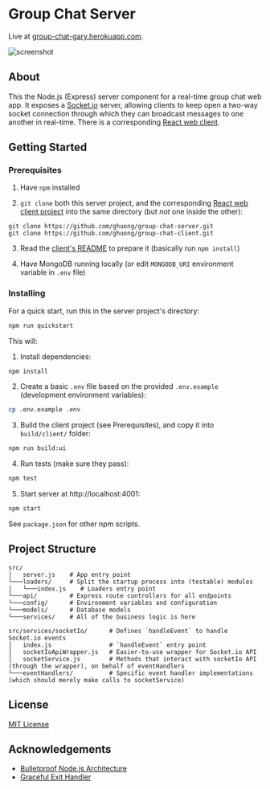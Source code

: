 # Group Chat Server

Live at [group-chat-gary.herokuapp.com](https://group-chat-gary.herokuapp.com).

![screenshot](https://live.staticflickr.com/65535/52065497752_d90374b334_h.jpg)

## About

This the Node.js (Express) server component for a real-time group chat web app. It exposes a [Socket.io](https://socket.io/) server, allowing clients to keep open a two-way socket connection through which they can broadcast messages to one another in real-time. There is a corresponding [React web client](https://github.com/ghuong/group-chat-client).

## Getting Started

### Prerequisites

1. Have `npm` installed

2. `git clone` both this server project, and the corresponding [React web client project](https://github.com/ghuong/group-chat-client) into the same directory (but _not_ one inside the other):

```git
git clone https://github.com/ghuong/group-chat-server.git
git clone https://github.com/ghuong/group-chat-client.git
```

3. Read the [client's README](https://github.com/ghuong/group-chat-client) to prepare it (basically run `npm install`)

4. Have MongoDB running locally (or edit `MONGODB_URI` environment variable in `.env` file)

### Installing

For a quick start, run this in the server project's directory:

```bash
npm run quickstart
```

This will:

1. Install dependencies:

```bash
npm install
```

2. Create a basic `.env` file based on the provided `.env.example` (development environment variables):

```bash
cp .env.example .env
```

3. Build the client project (see Prerequisites), and copy it into `build/client/` folder:

```bash
npm run build:ui
```

4. Run tests (make sure they pass):

```bash
npm test
```

5. Start server at http://localhost:4001:

```bash
npm start
```

See `package.json` for other npm scripts.

## Project Structure

```
src/
│   server.js    # App entry point
└───loaders/     # Split the startup process into (testable) modules
│   └───index.js    # Loaders entry point
└───api/         # Express route controllers for all endpoints
└───config/      # Environment variables and configuration
└───models/      # Database models
└───services/    # All of the business logic is here
```

```
src/services/socketIo/      # Defines `handleEvent` to handle Socket.io events
│   index.js                # `handleEvent` entry point
│   socketIoApiWrapper.js   # Easier-to-use wrapper for Socket.io API
│   socketService.js        # Methods that interact with socketIo API (through the wrapper), on behalf of eventHandlers
└───eventHandlers/          # Specific event handler implementations (which should merely make calls to socketService)
```

## License

[MIT License](https://github.com/ghuong/group-chat-server/blob/main/LICENSE)

## Acknowledgements

- [Bulletproof Node.js Architecture](https://github.com/santiq/bulletproof-nodejs)
- [Graceful Exit Handler](https://blog.heroku.com/best-practices-nodejs-errors)
